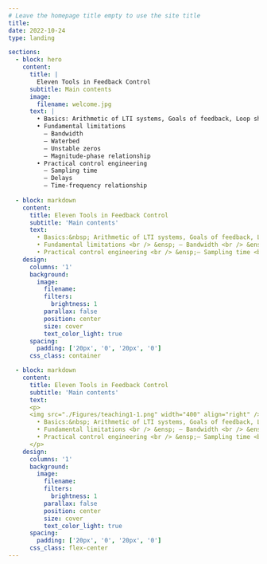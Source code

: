 ```yaml
---
# Leave the homepage title empty to use the site title
title: 
date: 2022-10-24
type: landing

sections:
  - block: hero
    content:
      title: |
        Eleven Tools in Feedback Control
      subtitle: Main contents
      image:
        filename: welcome.jpg
      text: |
        • Basics: Arithmetic of LTI systems, Goals of feedback, Loop shaping, Tradeoffs
        • Fundamental limitations
          – Bandwidth 
          – Waterbed
          – Unstable zeros
          – Magnitude-phase relationship
        • Practical control engineering
          – Sampling time
          – Delays
          – Time-frequency relationship
  
  - block: markdown
    content:
      title: Eleven Tools in Feedback Control
      subtitle: 'Main contents'
      text:
        • Basics:&nbsp; Arithmetic of LTI systems, Goals of feedback, Loop shaping, Tradeoffs <br />
        • Fundamental limitations <br /> &ensp; – Bandwidth <br /> &ensp;– Waterbed <br /> &ensp;– Unstable zeros <br /> &ensp;– Magnitude-phase relationship <br />
        • Practical control engineering <br /> &ensp;– Sampling time <br /> &ensp;– Delays <br /> &ensp;– Time-frequency relationship
    design:
      columns: '1'
      background:
        image: 
          filename: 
          filters:
            brightness: 1
          parallax: false
          position: center
          size: cover
          text_color_light: true
      spacing:
        padding: ['20px', '0', '20px', '0']
      css_class: container

  - block: markdown
    content:
      title: Eleven Tools in Feedback Control
      subtitle: 'Main contents'
      text:
      <p>
      <img src="./Figures/teaching1-1.png" width="400" align="right" />
        • Basics:&nbsp; Arithmetic of LTI systems, Goals of feedback, Loop shaping, Tradeoffs <br />
        • Fundamental limitations <br /> &ensp; – Bandwidth <br /> &ensp;– Waterbed <br /> &ensp;– Unstable zeros <br /> &ensp;– Magnitude-phase relationship <br />
        • Practical control engineering <br /> &ensp;– Sampling time <br /> &ensp;– Delays <br /> &ensp;– Time-frequency relationship
      </p>
    design:
      columns: '1'
      background:
        image: 
          filename: 
          filters:
            brightness: 1
          parallax: false
          position: center
          size: cover
          text_color_light: true
      spacing:
        padding: ['20px', '0', '20px', '0']
      css_class: flex-center
---
```

